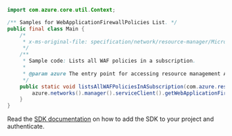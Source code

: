 ```java
import com.azure.core.util.Context;

/** Samples for WebApplicationFirewallPolicies List. */
public final class Main {
    /*
     * x-ms-original-file: specification/network/resource-manager/Microsoft.Network/stable/2021-05-01/examples/WafListAllPolicies.json
     */
    /**
     * Sample code: Lists all WAF policies in a subscription.
     *
     * @param azure The entry point for accessing resource management APIs in Azure.
     */
    public static void listsAllWAFPoliciesInASubscription(com.azure.resourcemanager.AzureResourceManager azure) {
        azure.networks().manager().serviceClient().getWebApplicationFirewallPolicies().list(Context.NONE);
    }
}
```

Read the [SDK documentation](https://github.com/Azure/azure-sdk-for-java/blob/azure-resourcemanager_2.15.0/sdk/resourcemanager/azure-resourcemanager/README.md) on how to add the SDK to your project and authenticate.
